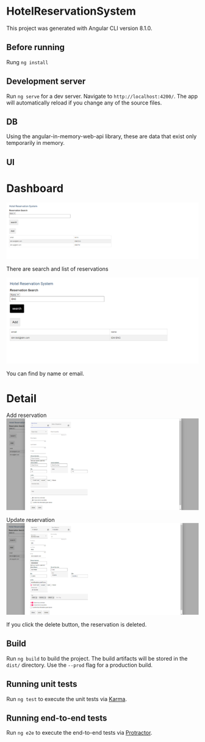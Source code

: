 # HotelReservationSystem

This project was generated with Angular CLI version 8.1.0.

## Before running

Rung `ng install`



## Development server

Run `ng serve` for a dev server. Navigate to `http://localhost:4200/`. The app will automatically reload if you change any of the source files.

## DB
Using the angular-in-memory-web-api library, these are data that exist only temporarily in memory.

## UI
# Dashboard
![Settings Window](https://github.com/KJosephDev/HotelReservationSystem/blob/main/screen/screen1.png)

There are search and list of reservations

![Settings Window](https://github.com/KJosephDev/HotelReservationSystem/blob/main/screen/screen2.png)

You can find by name or email.

# Detail
Add reservation
![Settings Window](https://github.com/KJosephDev/HotelReservationSystem/blob/main/screen/screen4.png)


Update reservation
![Settings Window](https://github.com/KJosephDev/HotelReservationSystem/blob/main/screen/screen3.png)

If you click the delete button, the reservation is deleted.

## Build

Run `ng build` to build the project. The build artifacts will be stored in the `dist/` directory. Use the `--prod` flag for a production build.

## Running unit tests

Run `ng test` to execute the unit tests via [Karma](https://karma-runner.github.io).

## Running end-to-end tests

Run `ng e2e` to execute the end-to-end tests via [Protractor](http://www.protractortest.org/).
